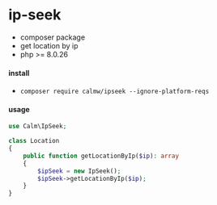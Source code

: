# ip-seek

- composer package
- get location by ip
- php >= 8.0.26

#### install

- ``` composer require calmw/ipseek --ignore-platform-reqs ```

#### usage

```php
use Calm\IpSeek;

class Location
{
    public function getLocationByIp($ip): array
    {
        $ipSeek = new IpSeek();
        $ipSeek->getLocationByIp($ip);
    }
}

```
